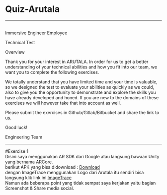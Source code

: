 # Quiz-Arutala
<hr>
<br>
Immersive Engineer Employee

Technical Test

Overview

Thank you for your interest in ARUTALA. In order for us to get a better understanding of your
technical abilities and how you fit into our team, we want you to complete the following
exercises.

We totally understand that you have limited time and your time is valuable, so we designed the
test to evaluate your abilities as quickly as we could, also to give you the opportunity to
demonstrate and explore the skills you have already developed and honed. If you are new to
the domains of these exercises we will however take that into account as well.

Please submit the exercises in Github/Gitlab/Bitbucket and share the link to us.

Good luck!

Engineering Team

<hr>

#Exercise 1
<br>
Disini saya menggunakan AR SDK dari Google atau langsung bawaan Unity yang bernama ARCore. <br>
berikut APK yang bisa didownload : <a href="https://bit.ly/3C7fE4Q"> Download</a> <br>
dengan ImageTrace menggunakan Logo dari Arutala itu sendiri bisa langsung klik link ini <a href="http://bit.ly/316MZtT"> ImageTrace</a> <br>
Namun ada beberapa point yang tidak sempat saya kerjakan yaitu bagian Screenshot & Share media social.

